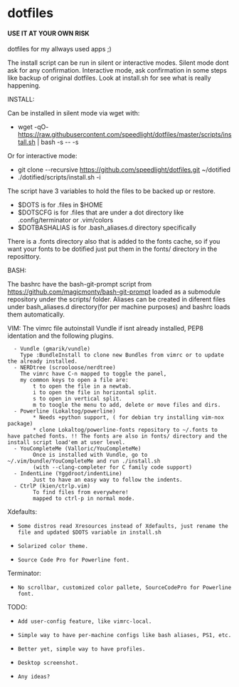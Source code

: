 dotfiles
========

#### USE IT AT YOUR OWN RISK ####

dotfiles for my allways used apps ;)

The install script can be run in silent or interactive modes. Silent mode dont ask for any confirmation. Interactive mode, ask confirmation in some steps like backup of original dotfiles. Look at install.sh for see what is really happening.

INSTALL:

Can be installed in silent mode via wget with:
- wget -qO- https://raw.githubusercontent.com/speedlight/dotfiles/master/scripts/install.sh | bash -s -- -s

Or for interactive mode:
- git clone --recursive https://github.com/speedlight/dotfiles.git ~/dotified
- ./dotified/scripts/install.sh -i

The script have 3 variables to hold the files to be backed up or restore.
- $DOTS is for .files in $HOME
- $DOTSCFG is for .files that are under a dot directory like .config/terminator or .vim/colors
- $DOTBASHALIAS is for .bash_aliases.d directory specifically 

There is a .fonts directory also that is added to the fonts cache, so if you want your fonts to be dotified just put them in the fonts/ directory in the reposittory.

BASH:

The bashrc have the bash-git-prompt script from https://github.com/magicmonty/bash-git-prompt loaded as a submodule repository under the scripts/ folder.
Aliases can be created in diferent files under bash_aliases.d directory(for per machine purposes) and bashrc loads them automatically.

VIM:
The vimrc file autoinstall Vundle if isnt already installed, PEP8 identation and the following plugins.

      - Vundle (gmarik/vundle) 
        Type :BundleInstall to clone new Bundles from vimrc or to update the already installed.
      - NERDtree (scrooloose/nerdtree) 
        The vimrc have C-n mapped to toggle the panel, 
        my common keys to open a file are:
            t to open the file in a newtab.
            i to open the file in horizontal split.
            s to open in vertical split.
            m to toogle the menu to add, delete or move files and dirs.
      - Powerline (Lokaltog/powerline)
            * Needs +python support, ( for debian try installing vim-nox package)
            * clone Lokaltog/powerline-fonts repository to ~/.fonts to have patched fonts. !! The fonts are also in fonts/ directory and the install script load'em at user level.
      - YouCompleteMe (Valloric/YouCompleteMe) 
            Once is installed with Vundle, go to ~/.vim/bundle/YouCompleteMe and run ./install.sh 
            (with --clang-completer for C family code support)
      - IndentLine (Yggdroot/indentLine)
            Just to have an easy way to follow the indents.
      - CtrlP (kien/ctrlp.vim)
            To find files from everywhere!
            mapped to ctrl-p in normal mode.

Xdefaults:
-     Some distros read Xresources instead of Xdefaults, just rename the file and updated $DOTS variable in install.sh
-     Solarized color theme.
-     Source Code Pro for Powerline font.

Terminator:
-     No scrollbar, customized color pallete, SourceCodePro for Powerline font.

TODO:
-     Add user-config feature, like vimrc-local.
-     Simple way to have per-machine configs like bash aliases, PS1, etc.
-     Better yet, simple way to have profiles.
-     Desktop screenshot.
-     Any ideas? 
